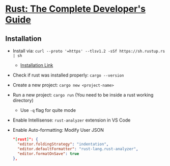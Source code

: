 # [Rust: The Complete Developer's Guide](https://www.udemy.com/course/rust-the-complete-developers-guide/learn/lecture/44784523#content)

## Installation

- Install via: `curl --proto '=https' --tlsv1.2 -sSf https://sh.rustup.rs | sh`
  - [Installation Link](https://www.rust-lang.org/tools/install)
- Check if rust was installed properly: `cargo --version`
- Create a new project: `cargo new <project-name>`
- Run a new project: `cargo run` (You need to be inside a rust working directory)
  - Use `-q` flag for quite mode
- Enable Intellisense: `rust-analyzer` extension in VS Code
- Enable Auto-formatting: Modify User JSON

  ```json
  "[rust]": {
    "editor.foldingStrategy": "indentation",
    "editor.defaultFormatter": "rust-lang.rust-analyzer",
    "editor.formatOnSave": true
  },
  ```
